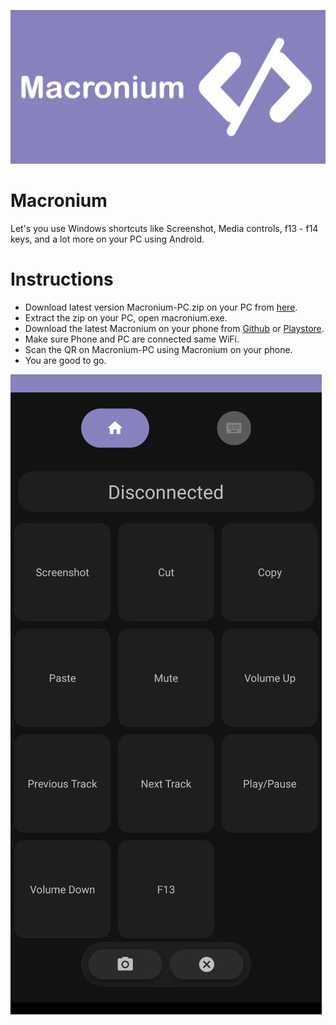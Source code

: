 ![](githubdocs/logo.png)

# Macronium
Let's you use Windows shortcuts like Screenshot, Media controls, f13 - f14 keys, and a lot more on your PC using Android.

# Instructions
- Download latest version Macronium-PC.zip on your PC from [here](https://github.com/supersu-man/Macronium-PC/releases).
- Extract the zip on your PC, open macronium.exe.
- Download the latest Macronium on your phone from [Github](https://github.com/supersu-man/Macronium/releases) or [Playstore](https://play.google.com/store/apps/details?id=com.supersuman.macronium).
- Make sure Phone and PC are connected same WiFi.
- Scan the QR on Macronium-PC using Macronium on your phone.
- You are good to go.

![](githubdocs/screenshot.jpg)
